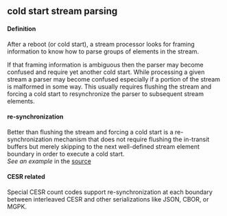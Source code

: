 ## cold start stream parsing

<h4>Definition</h4><p>After a reboot (or cold start), a stream processor looks for framing information to know how to parse groups of elements in the stream. </p><p>If that framing information is ambiguous then the parser may become confused and require yet another cold start. While processing a given stream a parser may become confused especially if a portion of the stream is malformed in some way. This usually requires flushing the stream and forcing a cold start to resynchronize the parser to subsequent stream elements. </p><h4>re-synchronization</h4><p>Better than flushing the stream and forcing a cold start is a re-synchronization mechanism that does not require flushing the in-transit buffers but merely skipping to the next well-defined stream element boundary in order to execute a cold start.<br><em>See an example</em> in the <a href="https://github.com/WebOfTrust/ietf-cesr/blob/main/draft-ssmith-cesr.md#cold-start-stream-parsing-problem">source</a></p><h4>CESR related</h4><p>Special CESR count codes support re-synchronization at each boundary between interleaved CESR and other serializations like JSON, CBOR, or MGPK.</p>

